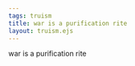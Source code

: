 ```yaml
---
tags: truism
title: war is a purification rite
layout: truism.ejs
---
```


war is a purification rite